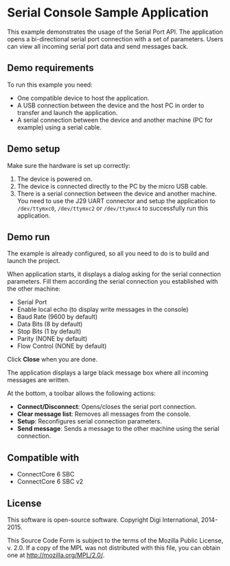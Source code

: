 Serial Console Sample Application
=================================

This example demonstrates the usage of the Serial Port API. The application
opens a bi-directional serial port connection with a set of parameters. Users
can view all incoming serial port data and send messages back.

Demo requirements
-----------------

To run this example you need:

* One compatible device to host the application.
* A USB connection between the device and the host PC in order to transfer and
  launch the application.
* A serial connection between the device and another machine (PC for example)
  using a serial cable.

Demo setup
----------

Make sure the hardware is set up correctly:

1. The device is powered on.
2. The device is connected directly to the PC by the micro USB cable.
3. There is a serial connection between the device and another machine. You need
   to use the J29 UART connector and setup the application to `/dev/ttymxc0`,
   `/dev/ttymxc2` or `/dev/ttymxc4` to successfully run this application.

Demo run
--------

The example is already configured, so all you need to do is to build and 
launch the project.
  
When application starts, it displays a dialog asking for the serial connection
parameters. Fill them according the serial connection you established with the
other machine:

* Serial Port
* Enable local echo (to display write messages in the console)
* Baud Rate (9600 by default)
* Data Bits (8 by default)
* Stop Bits (1 by default)
* Parity (NONE by default)
* Flow Control (NONE by default)

Click **Close** when you are done.

The application displays a large black message box where all incoming messages
are written.

At the bottom, a toolbar allows the following actions:

* **Connect/Disconnect**: Opens/closes the serial port connection.
* **Clear message list**: Removes all messages from the console.
* **Setup**: Reconfigures serial connection parameters.
* **Send message**: Sends a message to the other machine using the serial
  connection.

Compatible with
---------------

* ConnectCore 6 SBC
* ConnectCore 6 SBC v2

License
---------

This software is open-source software. Copyright Digi International, 2014-2015.

This Source Code Form is subject to the terms of the Mozilla Public License,
v. 2.0. If a copy of the MPL was not distributed with this file, you can obtain
one at http://mozilla.org/MPL/2.0/.